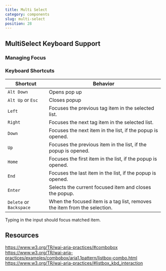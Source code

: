 ```yaml
---
title: Multi Select
category: components
slug: multi-select
position: 28
---
```

## MultiSelect Keyboard Support

### Managing Focus

### Keyboard Shortcuts

| Shortcut | Behavior |
|----------|----------|
| `Alt Down` | Opens pop up|
| `Alt Up` or `Esc` | Closes popup|
|`Left`| Focuses the previous tag item in the selected list. |
|`Right`| Focuses the next tag item in the selected list. |
|`Down`| Focuses the next item in the list, if the popup is opened. |
|`Up`| Focuses the previous item in the list, if the popup is opened.  |
|`Home`| Focuses the first item in the list, if the popup is opened.  |
|`End`| Focuses the last item in the list, if the popup is opened.  |
|`Enter`| Selects the current focused item and closes the popup.  |
| `Delete` or `Backspace`| When the focused item is a tag list, removes the item from the selection.  |

Typing in the input should focus matched item.

## Resources

https://www.w3.org/TR/wai-aria-practices/#combobox
https://www.w3.org/TR/wai-aria-practices/examples/combobox/aria1.1pattern/listbox-combo.html
https://www.w3.org/TR/wai-aria-practices/#listbox_kbd_interaction
